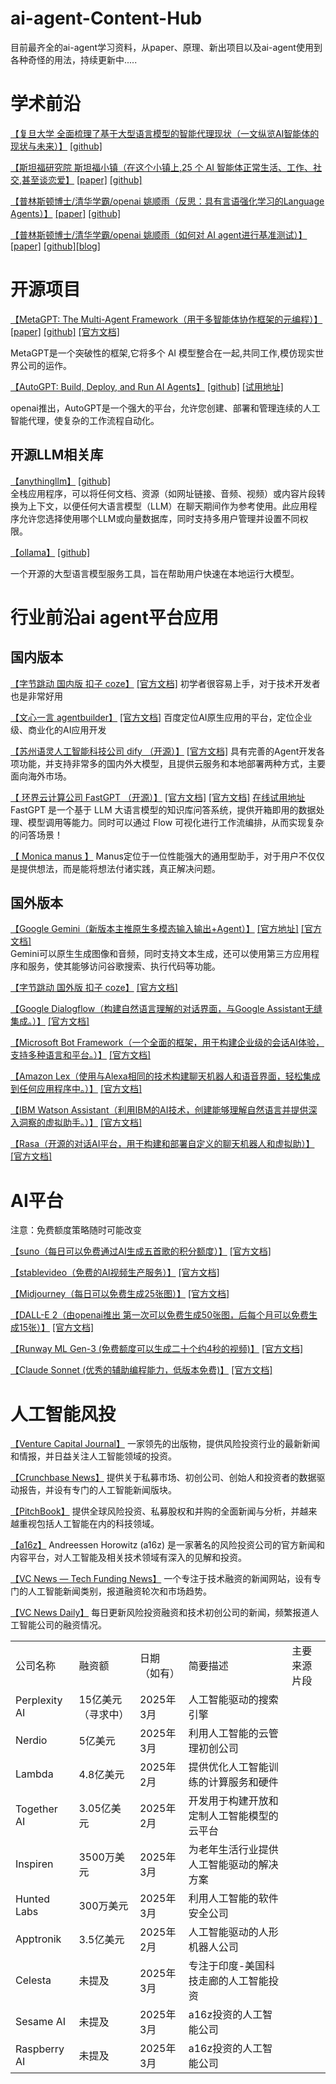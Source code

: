 # ai-agent-Content-Hub
目前最齐全的ai-agent学习资料，从paper、原理、新出项目以及ai-agent使用到各种奇怪的用法，持续更新中.....


# 学术前沿
[【复旦大学 全面梳理了基于大型语言模型的智能代理现状（一文纵览AI智能体的现状与未来）】](https://arxiv.org/abs/2309.07864) [[github]](https://github.com/WooooDyy/LLM-Agent-Paper-List)


[【斯坦福研究院 斯坦福小镇（在这个小镇上,25 个 AI 智能体正常生活、工作、社交,甚至谈恋爱】](http://arxiv.org/pdf/2304.03442) [[paper]](http://arxiv.org/pdf/2304.03442)   [[github]](https://github.com/joonspk-research/genagents) 

[【普林斯顿博士/清华学霸/openai 姚顺雨（反思：具有言语强化学习的Language Agents）】](https://arxiv.org/abs/2303.11366) [[paper]](https://arxiv.org/abs/2303.11366)   [[github]](https://github.com/noahshinn/reflexion) 

[【普林斯顿博士/清华学霸/openai 姚顺雨（如何对 AI agent进行基准测试）】](https://arxiv.org/abs/2406.12045) [[paper]](https://arxiv.org/abs/2406.12045)   [[github]](https://github.com/sierra-research/tau-bench)[[blog]](https://sierra.ai/blog/benchmarking-ai-agents) 

# 开源项目
[【MetaGPT: The Multi-Agent Framework（用于多智能体协作框架的元编程）】](https://docs.deepwisdom.ai/v0.4/zh/guide/get_started/introduction.html)  [[paper]](https://arxiv.org/abs/2308.00352) [[github]](https://github.com/geekan/MetaGPT)  [[官方文档]](https://docs.deepwisdom.ai/v0.4/zh/guide/get_started/introduction.html)

MetaGPT是一个突破性的框架,它将多个 AI 模型整合在一起,共同工作,模仿现实世界公司的运作。


[【AutoGPT: Build, Deploy, and Run AI Agents】](https://github.com/Significant-Gravitas/AutoGPTl)   [[github]](https://github.com/Significant-Gravitas/AutoGPT)  [[试用地址]](https://tryfastgpt.ai/)

openai推出，AutoGPT是一个强大的平台，允许您创建、部署和管理连续的人工智能代理，使复杂的工作流程自动化。


## 开源LLM相关库

[【anythingllm】](https://anythingllm.com/)   [[github]](https://github.com/Mintplex-Labs/anything-llm/tree/master)  
全栈应用程序，可以将任何文档、资源（如网址链接、音频、视频）或内容片段转换为上下文，以便任何大语言模型（LLM）在聊天期间作为参考使用。此应用程序允许您选择使用哪个LLM或向量数据库，同时支持多用户管理并设置不同权限。

[【ollama】](https://ollama.com/)   [[github]](https://github.com/ollama/ollama)  

一个开源的大型语言模型服务工具，旨在帮助用户快速在本地运行大模型。


# 行业前沿ai agent平台应用
## 国内版本
[【字节跳动 国内版 扣子 coze】](https://www.coze.cn)  [[官方文档]](https://www.coze.cn/docs/guides/quickstart)
初学者很容易上手，对于技术开发者也是非常好用

[【文心一言 agentbuilder】](https://agents.baidu.com)  [[官方文档]](https://agents.baidu.com/docs/intelligent-agent/zero_code_develop/)
百度定位AI原生应用的平台，定位企业级、商业化的AI应用开发

[【苏州语灵人工智能科技公司 dify （开源）】](https://github.com/langgenius/dify)  [[官方文档]](https://docs.dify.ai/)
具有完善的Agent开发各项功能，并支持非常多的国内外大模型，且提供云服务和本地部署两种方式，主要面向海外市场。

[【 环界云计算公司 FastGPT （开源）】](https://github.com/labring/FastGPT)  [[官方文档]](https://doc.tryfastgpt.ai/docs/intro/)  [[官方文档]](https://doc.tryfastgpt.ai/docs/intro/)  [在线试用地址](https://tryfastgpt.ai/)
FastGPT 是一个基于 LLM 大语言模型的知识库问答系统，提供开箱即用的数据处理、模型调用等能力。同时可以通过 Flow 可视化进行工作流编排，从而实现复杂的问答场景！


[【 Monica manus 】](https://manus.im/) 
Manus定位于一位性能强大的通用型助手，对于用户不仅仅是提供想法，而是能将想法付诸实践，真正解决问题。

## 国外版本

[【Google Gemini（新版本主推原生多模态输入输出+Agent）】](https://dialogflow.cloud.google.com/) [[官方地址]](https://gemini.google.com/app)   [[官方文档]](https://ai.google.dev/gemini-api/docs/quickstart?hl=zh-cn&lang=python)  
Gemini可以原生生成图像和音频，同时支持文本生成，还可以使用第三方应用程序和服务，使其能够访问谷歌搜索、执行代码等功能。

[【字节跳动 国外版 扣子 coze】](https://www.coze.com) [[官方文档]](https://www.coze.com/docs/guides/quickstart)

[【Google Dialogflow（构建自然语言理解的对话界面，与Google Assistant无缝集成。）】](https://dialogflow.cloud.google.com/) [[官方文档]](https://cloud.google.com/dialogflow/docs)

[【Microsoft Bot Framework（一个全面的框架，用于构建企业级的会话AI体验，支持多种语言和平台。）】](https://www.ibm.com/watson/ai-assistant/) [[官方文档]](https://cloud.ibm.com/docs/assistant)

[【Amazon Lex（使用与Alexa相同的技术构建聊天机器人和语音界面，轻松集成到任何应用程序中。）】](https://aws.amazon.com/lex/) [[官方文档]](https://docs.aws.amazon.com/lex/)

[【IBM Watson Assistant（利用IBM的AI技术，创建能够理解自然语言并提供深入洞察的虚拟助手。）】](https://www.ibm.com/watson/ai-assistant/) [[官方文档]](https://cloud.ibm.com/docs/assistant)

[【Rasa（开源的对话AI平台，用于构建和部署自定义的聊天机器人和虚拟助）】](https://rasa.com/) [[官方文档]](https://rasa.com/docs/)



# AI平台

注意：免费额度策略随时可能改变

[【suno（每日可以免费通过AI生成五首歌的积分额度）】](https://suno.com/) [[官方文档]](https://help.suno.com/)

[【stablevideo（免费的AI视频生产服务）】](https://www.stablevideo.com/welcome) [[官方文档]](https://www.stablevideo.com/welcome)

[【Midjourney（每日可以免费生成25张图）】](https://www.midjourney.com/) [[官方文档]](https://www.midjourney.com)

[【DALL-E 2（由openai推出 第一次可以免费生成50张图，后每个月可以免费生成15张）】](https://openai.com/dall-e-2) [[官方文档]](https://platform.openai.com/docs/overview)

[【Runway ML Gen-3 (免费额度可以生成二十个约4秒的视频)】](https://runwayml.com/) [[官方文档]](https://help.runwayml.com/hc/en-us/sections/30265301423635-Gen-3-Alpha)

[【Claude Sonnet (优秀的辅助编程能力，低版本免费)】](https://claude.ai/) [[官方文档]](https://docs.anthropic.com/en/docs/welcome)



# 人工智能风投

[【Venture Capital Journal】](https://www.venturecapitaljournal.com/) 
一家领先的出版物，提供风险投资行业的最新新闻和情报，并日益关注人工智能领域的投资。

[【Crunchbase News】](https://news.crunchbase.com/) 
提供关于私募市场、初创公司、创始人和投资者的数据驱动报告，并设有专门的人工智能新闻版块。

[【PitchBook】](https://pitchbook.com/news/venture-capital) 
提供全球风险投资、私募股权和并购的全面新闻与分析，并越来越重视包括人工智能在内的科技领域。

[【a16z】](https://a16z.com/news-content/) 
Andreessen Horowitz (a16z) 是一家著名的风险投资公司的官方新闻和内容平台，对人工智能及相关技术领域有深入的见解和投资。

[【VC News — Tech Funding News】](https://techfundingnews.com/category/vc/) 
一个专注于技术融资的新闻网站，设有专门的人工智能新闻类别，报道融资轮次和市场趋势。

[【VC News Daily】](https://vcnewsdaily.com/) 
每日更新风险投资融资和技术初创公司的新闻，频繁报道人工智能公司的融资情况。


|   |   |   |   |   |
|---|---|---|---|---|
|公司名称|融资额|日期（如有）|简要描述|主要来源片段|
|Perplexity AI|15亿美元（寻求中）|2025年3月|人工智能驱动的搜索引擎||
|Nerdio|5亿美元|2025年3月|利用人工智能的云管理初创公司||
|Lambda|4.8亿美元|2025年2月|提供优化人工智能训练的计算服务和硬件||
|Together AI|3.05亿美元|2025年2月|开发用于构建开放和定制人工智能模型的云平台||
|Inspiren|3500万美元|2025年3月|为老年生活行业提供人工智能驱动的解决方案||
|Hunted Labs|300万美元|2025年3月|利用人工智能的软件安全公司||
|Apptronik|3.5亿美元|2025年2月|人工智能驱动的人形机器人公司||
|Celesta|未提及|2025年3月|专注于印度-美国科技走廊的人工智能投资||
|Sesame AI|未提及|2025年3月|a16z投资的人工智能公司||
|Raspberry AI|未提及|2025年3月|a16z投资的人工智能公司||
